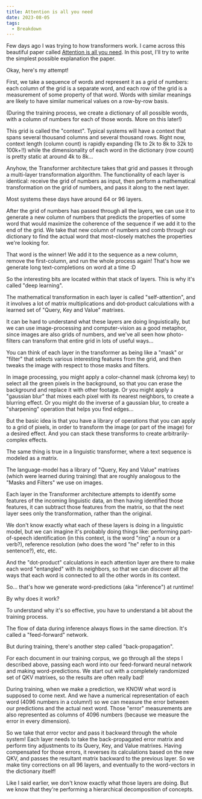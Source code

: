 ```yaml
---
title: Attention is all you need
date: 2023-08-05
tags:
  - Breakdown
---
```


Few days ago I was trying to how transformers work. I came across this beautiful paper called [Attention is all you need](https://arxiv.org/pdf/1706.03762.pdf). In this post, I'll try to write the simplest possible explanation the paper.


Okay, here's my attempt!

First, we take a sequence of words and represent it as a grid of numbers: each column of the grid is a separate word, and each row of the grid is a measurement of some property of that word. Words with similar meanings are likely to have similar numerical values on a row-by-row basis.

(During the training process, we create a dictionary of all possible words, with a column of numbers for each of those words. More on this later!)

This grid is called the "context". Typical systems will have a context that spans several thousand columns and several thousand rows. Right now, context length (column count) is rapidly expanding (1k to 2k to 8k to 32k to 100k+!!) while the dimensionality of each word in the dictionary (row count) is pretty static at around 4k to 8k...

Anyhow, the Transformer architecture takes that grid and passes it through a multi-layer transformation algorithm. The functionality of each layer is identical: receive the grid of numbers as input, then perform a mathematical transformation on the grid of numbers, and pass it along to the next layer.

Most systems these days have around 64 or 96 layers.

After the grid of numbers has passed through all the layers, we can use it to generate a new column of numbers that predicts the properties of some word that would maximize the coherence of the sequence if we add it to the end of the grid. We take that new column of numbers and comb through our dictionary to find the actual word that most-closely matches the properties we're looking for.

That word is the winner! We add it to the sequence as a new column, remove the first-column, and run the whole process again! That's how we generate long text-completions on word at a time :D

So the interesting bits are located within that stack of layers. This is why it's called "deep learning".

The mathematical transformation in each layer is called "self-attention", and it involves a lot of matrix multiplications and dot-product calculations with a learned set of "Query, Key and Value" matrixes.

It can be hard to understand what these layers are doing linguistically, but we can use image-processing and computer-vision as a good metaphor, since images are also grids of numbers, and we've all seen how photo-filters can transform that entire grid in lots of useful ways...

You can think of each layer in the transformer as being like a "mask" or "filter" that selects various interesting features from the grid, and then tweaks the image with respect to those masks and filters.

In image processing, you might apply a color-channel mask (chroma key) to select all the green pixels in the background, so that you can erase the background and replace it with other footage. Or you might apply a "gaussian blur" that mixes each pixel with its nearest neighbors, to create a blurring effect. Or you might do the inverse of a gaussian blur, to create a "sharpening" operation that helps you find edges...

But the basic idea is that you have a library of operations that you can apply to a grid of pixels, in order to transform the image (or part of the image) for a desired effect. And you can stack these transforms to create arbitrarily-complex effects.

The same thing is true in a linguistic transformer, where a text sequence is modeled as a matrix.

The language-model has a library of "Query, Key and Value" matrixes (which were learned during training) that are roughly analogous to the "Masks and Filters" we use on images.

Each layer in the Transformer architecture attempts to identify some features of the incoming linguistic data, an then having identified those features, it can subtract those features from the matrix, so that the next layer sees only the transformation, rather than the original.

We don't know exactly what each of these layers is doing in a linguistic model, but we can imagine it's probably doing things like: performing part-of-speech identification (in this context, is the word "ring" a noun or a verb?), reference resolution (who does the word "he" refer to in this sentence?), etc, etc.

And the "dot-product" calculations in each attention layer are there to make each word "entangled" with its neighbors, so that we can discover all the ways that each word is connected to all the other words in its context.

So... that's how we generate word-predictions (aka "inference") at runtime!

By why does it work?

To understand why it's so effective, you have to understand a bit about the training process.

The flow of data during inference always flows in the same direction. It's called a "feed-forward" network.

But during training, there's another step called "back-propagation".

For each document in our training corpus, we go through all the steps I described above, passing each word into our feed-forward neural network and making word-predictions. We start out with a completely randomized set of QKV matrixes, so the results are often really bad!

During training, when we make a prediction, we KNOW what word is supposed to come next. And we have a numerical representation of each word (4096 numbers in a column!) so we can measure the error between our predictions and the actual next word. Those "error" measurements are also represented as columns of 4096 numbers (because we measure the error in every dimension).

So we take that error vector and pass it backward through the whole system! Each layer needs to take the back-propagated error matrix and perform tiny adjustments to its Query, Key, and Value matrixes. Having compensated for those errors, it reverses its calculations based on the new QKV, and passes the resultant matrix backward to the previous layer. So we make tiny corrections on all 96 layers, and eventually to the word-vectors in the dictionary itself!

Like I said earlier, we don't know exactly what those layers are doing. But we know that they're performing a hierarchical decomposition of concepts.

